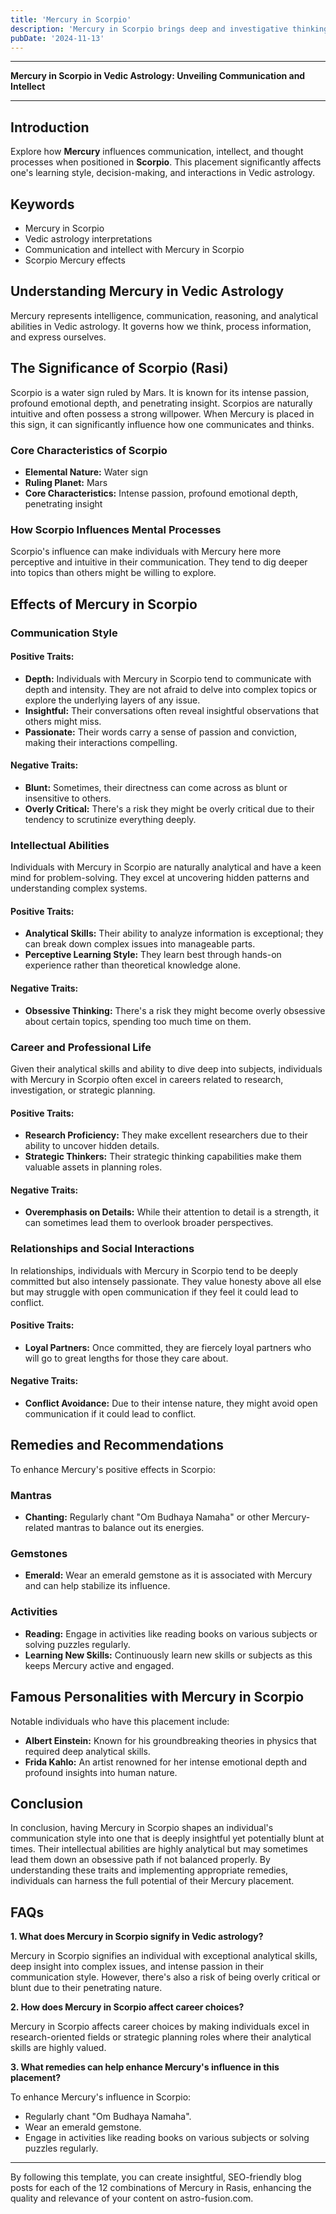 ```yaml
---
title: 'Mercury in Scorpio'
description: 'Mercury in Scorpio brings deep and investigative thinking. Individuals are intuitive, resourceful, and often interested in mysteries, psychology, or research , in Vedic Astrology.'
pubDate: '2024-11-13'
---
```


---

**Mercury in Scorpio in Vedic Astrology: Unveiling Communication and Intellect**

---

## Introduction

Explore how **Mercury** influences communication, intellect, and thought processes when positioned in **Scorpio**. This placement significantly affects one's learning style, decision-making, and interactions in Vedic astrology.

## Keywords

- Mercury in Scorpio
- Vedic astrology interpretations
- Communication and intellect with Mercury in Scorpio
- Scorpio Mercury effects

## Understanding Mercury in Vedic Astrology

Mercury represents intelligence, communication, reasoning, and analytical abilities in Vedic astrology. It governs how we think, process information, and express ourselves.

## The Significance of Scorpio (Rasi)

Scorpio is a water sign ruled by Mars. It is known for its intense passion, profound emotional depth, and penetrating insight. Scorpios are naturally intuitive and often possess a strong willpower. When Mercury is placed in this sign, it can significantly influence how one communicates and thinks.

### Core Characteristics of Scorpio

- **Elemental Nature:** Water sign
- **Ruling Planet:** Mars
- **Core Characteristics:** Intense passion, profound emotional depth, penetrating insight

### How Scorpio Influences Mental Processes

Scorpio's influence can make individuals with Mercury here more perceptive and intuitive in their communication. They tend to dig deeper into topics than others might be willing to explore.

## Effects of Mercury in Scorpio

### Communication Style

#### Positive Traits:
- **Depth:** Individuals with Mercury in Scorpio tend to communicate with depth and intensity. They are not afraid to delve into complex topics or explore the underlying layers of any issue.
- **Insightful:** Their conversations often reveal insightful observations that others might miss.
- **Passionate:** Their words carry a sense of passion and conviction, making their interactions compelling.

#### Negative Traits:
- **Blunt:** Sometimes, their directness can come across as blunt or insensitive to others.
- **Overly Critical:** There's a risk they might be overly critical due to their tendency to scrutinize everything deeply.
  
### Intellectual Abilities

Individuals with Mercury in Scorpio are naturally analytical and have a keen mind for problem-solving. They excel at uncovering hidden patterns and understanding complex systems.

#### Positive Traits:
- **Analytical Skills:** Their ability to analyze information is exceptional; they can break down complex issues into manageable parts.
- **Perceptive Learning Style:** They learn best through hands-on experience rather than theoretical knowledge alone.

#### Negative Traits:
- **Obsessive Thinking:** There's a risk they might become overly obsessive about certain topics, spending too much time on them.
  
### Career and Professional Life

Given their analytical skills and ability to dive deep into subjects, individuals with Mercury in Scorpio often excel in careers related to research, investigation, or strategic planning.

#### Positive Traits:
- **Research Proficiency:** They make excellent researchers due to their ability to uncover hidden details.
- **Strategic Thinkers:** Their strategic thinking capabilities make them valuable assets in planning roles.

#### Negative Traits:
- **Overemphasis on Details:** While their attention to detail is a strength, it can sometimes lead them to overlook broader perspectives.
  
### Relationships and Social Interactions

In relationships, individuals with Mercury in Scorpio tend to be deeply committed but also intensely passionate. They value honesty above all else but may struggle with open communication if they feel it could lead to conflict.

#### Positive Traits:
- **Loyal Partners:** Once committed, they are fiercely loyal partners who will go to great lengths for those they care about.
  
#### Negative Traits:
 - **Conflict Avoidance:** Due to their intense nature, they might avoid open communication if it could lead to conflict.

## Remedies and Recommendations

To enhance Mercury's positive effects in Scorpio:

### Mantras
- **Chanting:** Regularly chant "Om Budhaya Namaha" or other Mercury-related mantras to balance out its energies.

### Gemstones
- **Emerald:** Wear an emerald gemstone as it is associated with Mercury and can help stabilize its influence.

### Activities
- **Reading:** Engage in activities like reading books on various subjects or solving puzzles regularly.
- **Learning New Skills:** Continuously learn new skills or subjects as this keeps Mercury active and engaged.

## Famous Personalities with Mercury in Scorpio

Notable individuals who have this placement include:

- **Albert Einstein:** Known for his groundbreaking theories in physics that required deep analytical skills.
- **Frida Kahlo:** An artist renowned for her intense emotional depth and profound insights into human nature.

## Conclusion

In conclusion, having Mercury in Scorpio shapes an individual's communication style into one that is deeply insightful yet potentially blunt at times. Their intellectual abilities are highly analytical but may sometimes lead them down an obsessive path if not balanced properly. By understanding these traits and implementing appropriate remedies, individuals can harness the full potential of their Mercury placement.

## FAQs

**1. What does Mercury in Scorpio signify in Vedic astrology?**

Mercury in Scorpio signifies an individual with exceptional analytical skills, deep insight into complex issues, and intense passion in their communication style. However, there's also a risk of being overly critical or blunt due to their penetrating nature.

**2. How does Mercury in Scorpio affect career choices?**

Mercury in Scorpio affects career choices by making individuals excel in research-oriented fields or strategic planning roles where their analytical skills are highly valued.

**3. What remedies can help enhance Mercury's influence in this placement?**

To enhance Mercury's influence in Scorpio:
- Regularly chant "Om Budhaya Namaha".
- Wear an emerald gemstone.
- Engage in activities like reading books on various subjects or solving puzzles regularly.
  
---

By following this template, you can create insightful, SEO-friendly blog posts for each of the 12 combinations of Mercury in Rasis, enhancing the quality and relevance of your content on astro-fusion.com.